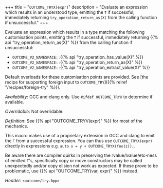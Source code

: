 +++
title = "`OUTCOME_TRYX(expr)`"
description = "Evaluate an expression which results in an understood type, emitting the `T` if successful, immediately returning `try_operation_return_as(X)` from the calling function if unsuccessful."
+++

Evaluate an expression which results in a type matching the following customisation points, emitting the `T` if successful, immediately returning {{% api "try_operation_return_as(X)" %}} from the calling function if unsuccessful:

- `OUTCOME_V2_NAMESPACE::`{{% api "try_operation_has_value(X)" %}}
- `OUTCOME_V2_NAMESPACE::`{{% api "try_operation_return_as(X)" %}}
- `OUTCOME_V2_NAMESPACE::`{{% api "try_operation_extract_value(X)" %}}

Default overloads for these customisation points are provided. See [the recipe for supporting foreign input to `OUTCOME_TRY`]({{% relref "/recipes/foreign-try" %}}).

*Availability*: GCC and clang only. Use `#ifdef OUTCOME_TRYX` to determine if available.

*Overridable*: Not overridable.

*Definition*: See {{% api "OUTCOME_TRYV(expr)" %}} for most of the mechanics.

This macro makes use of a proprietary extension in GCC and clang to emit the `T` from a successful expression. You can thus use `OUTCOME_TRYX(expr)` directly in expressions e.g. `auto x = y + OUTCOME_TRYX(foo(z));`.

Be aware there are compiler quirks in preserving the rvalue/lvalue/etc-ness of emitted `T`'s, specifically copy or move constructors may be called unexpectedly and/or copy elision not work as expected. If these prove to be problematic, use {{% api "OUTCOME_TRY(var, expr)" %}} instead.

*Header*: `<outcome/try.hpp>`

